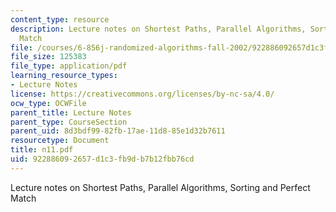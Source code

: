 ```yaml
---
content_type: resource
description: Lecture notes on Shortest Paths, Parallel Algorithms, Sorting and Perfect
  Match
file: /courses/6-856j-randomized-algorithms-fall-2002/922886092657d1c3fb9db7b12fbb76cd_n11.pdf
file_size: 125383
file_type: application/pdf
learning_resource_types:
- Lecture Notes
license: https://creativecommons.org/licenses/by-nc-sa/4.0/
ocw_type: OCWFile
parent_title: Lecture Notes
parent_type: CourseSection
parent_uid: 8d3bdf99-82fb-17ae-11d8-85e1d32b7611
resourcetype: Document
title: n11.pdf
uid: 92288609-2657-d1c3-fb9d-b7b12fbb76cd
---
```

Lecture notes on Shortest Paths, Parallel Algorithms, Sorting and Perfect Match